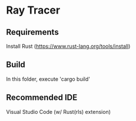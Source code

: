 Ray Tracer
============

Requirements
-------------
Install Rust (https://www.rust-lang.org/tools/install)

Build
-------------
In this folder, execute 'cargo build'

Recommended IDE
----------------
Visual Studio Code (w/ Rust(rls) extension)